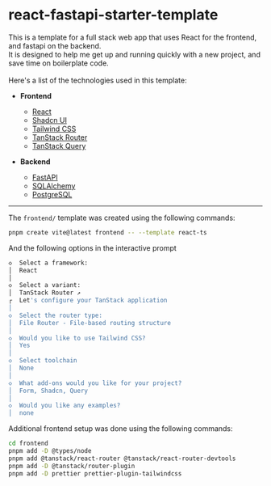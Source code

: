 # react-fastapi-starter-template

This is a template for a full stack web app that uses React for the frontend, and fastapi on the backend.
\
It is designed to help me get up and running quickly with a new project, and save time on boilerplate code.
\
\
Here's a list of the technologies used in this template:

- **Frontend**
  - [React](https://react.dev/)
  - [Shadcn UI](https://ui.shadcn.com/)
  - [Tailwind CSS](https://tailwindcss.com/)
  - [TanStack Router](https://tanstack.com/router/latest)
  - [TanStack Query](https://tanstack.com/query/latest)

- **Backend**
  - [FastAPI](https://fastapi.tiangolo.com/)
  - [SQLAlchemy](https://pypi.org/project/SQLAlchemy/)
  - [PostgreSQL](https://www.postgresql.org/)

---

The `frontend/` template was created using the following commands:

```sh
pnpm create vite@latest frontend -- --template react-ts
```

And the following options in the interactive prompt

```sh
◇  Select a framework:
│  React
│
◇  Select a variant:
│  TanStack Router ↗
┌  Let's configure your TanStack application
│
◇  Select the router type:
│  File Router - File-based routing structure
│
◇  Would you like to use Tailwind CSS?
│  Yes
│
◇  Select toolchain
│  None
│
◇  What add-ons would you like for your project?
│  Form, Shadcn, Query
│
◇  Would you like any examples?
│  none
```

Additional frontend setup was done using the following commands:

```sh
cd frontend
pnpm add -D @types/node
pnpm add @tanstack/react-router @tanstack/react-router-devtools
pnpm add -D @tanstack/router-plugin
pnpm add -D prettier prettier-plugin-tailwindcss
```
